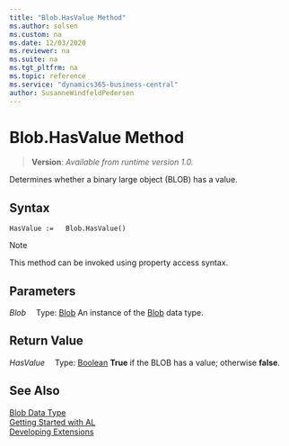 ```yaml
---
title: "Blob.HasValue Method"
ms.author: solsen
ms.custom: na
ms.date: 12/03/2020
ms.reviewer: na
ms.suite: na
ms.tgt_pltfrm: na
ms.topic: reference
ms.service: "dynamics365-business-central"
author: SusanneWindfeldPedersen
---
```

[//]: # (START>DO_NOT_EDIT)
[//]: # (IMPORTANT:Do not edit any of the content between here and the END>DO_NOT_EDIT.)
[//]: # (Any modifications should be made in the .xml files in the ModernDev repo.)
# Blob.HasValue Method
> **Version**: _Available from runtime version 1.0._

Determines whether a binary large object (BLOB) has a value.


## Syntax
```
HasValue :=   Blob.HasValue()
```
> [!NOTE]
> This method can be invoked using property access syntax.

## Parameters
*Blob*
&emsp;Type: [Blob](blob-data-type.md)
An instance of the [Blob](blob-data-type.md) data type.

## Return Value
*HasValue*
&emsp;Type: [Boolean](../boolean/boolean-data-type.md)
**True** if the BLOB has a value; otherwise **false**.


[//]: # (IMPORTANT: END>DO_NOT_EDIT)
## See Also
[Blob Data Type](blob-data-type.md)  
[Getting Started with AL](../../devenv-get-started.md)  
[Developing Extensions](../../devenv-dev-overview.md)